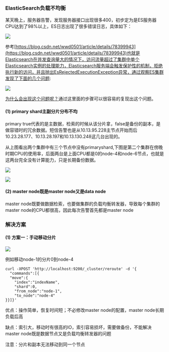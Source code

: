 ### ElasticSearch负载不均衡 ###
某天晚上，服务器告警，发现服务器接口出现很多400，初步定为是ES服务器CPU达到了98%以上，ES日志出现了很多错误日志，具体如下：

![](https://github.com/scalad/Elasticsearch/blob/master/doc/clusterLoadNotBalance/images/error.png?raw=true)

参考[https://blog.csdn.net/wwd0501/article/details/78399943](https://blog.csdn.net/wwd0501/article/details/78399943)也就是Elasticsearch在并发查询量大的情况下，访问流量超过了集群中单个Elasticsearch实例的处理能力，Elasticsearch服务端会触发保护性的机制，拒绝执行新的访问，并且抛出EsRejectedExecutionException异常，通过观察ES集群发现了下面的几个问题:

![](https://github.com/scalad/Elasticsearch/blob/master/doc/clusterLoadNotBalance/images/balance.png?raw=true)

[为什么会出现这个问题呢？](http://grokbase.com/t/gg/elasticsearch/14121arzf8/load-balancing-and-a-node-with-no-primary-shard)通过这里面的步骤可以很容易的复现出这个问题。

#### (1)	primary shard主副分片分布不均 ####
primary true代表的是主数据，检索的时候从该分片拿，false是备份的副本，是做容错时的冗余数据。短信告警也是从10.13.95.228主节点开始而后10.23.28.177、10.13.28.197和10.13.130.248这几台出现的。

从上图看出两个集群中有三个节点中没有primaryshard,下图是第二个集群在傍晚时期CPU的使用率，后面两台是上面CPU都是0的node-4和node-6节点，也就是这两台完全没有计算能力，只是长期备份数据。

![](https://github.com/scalad/Elasticsearch/blob/master/doc/clusterLoadNotBalance/images/server1.png?raw=true)

![](https://github.com/scalad/Elasticsearch/blob/master/doc/clusterLoadNotBalance/images/server2.png?raw=true)

#### (2)	master node既是master node又是data node ####
master node既要做数据检索，也要做集群的负载均衡转发器，导致每个集群的master node的CPU都很高，因此每次告警首先都是master node

### 解决方案 ###
#### (1)	方案一：手动移动分片 ####
![](https://github.com/scalad/Elasticsearch/blob/master/doc/clusterLoadNotBalance/images/move.png)

例如移动node-1的分片0到node-4

```shell
curl -XPOST 'http://localhost:9200/_cluster/reroute' -d '{
  "commands":[{
  "move":{
    "index":"indexName",
    "shard":0,
    "from_node":"node-1",
    "to_node":"node-4"
}}]}'
```
优点：操作简单，恢复时间短；不必修改master node的配置，master node长期负载后高

缺点：索引大，移动时有很高的IO，索引容易损坏，需要做备份，不能解决master node既是数据节点又是负载均衡转发器的问题

注意：分片和副本无法移动到同一个节点

